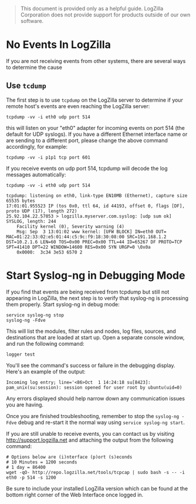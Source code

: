 <!-- @@@title:Debugging Event Reception@@@ -->

>This document is provided only as a helpful guide. LogZilla Corporation does not provide support for products outside of our own software.

# No Events In LogZilla
If you are not receiving events from other systems, there are several ways to determine the cause

## Use `tcdump`
The first step is to use `tcpdump` on the LogZilla server to determine if your remote host's events are even reaching the LogZilla server:

    tcpdump -vv -i eth0 udp port 514
this will listen on your "eth0" adapter for incoming events on port 514 (the default for UDP syslogs). If you have a different Ethernet interface name or are sending to a different port, please change the above command accordingly, for example:

    tcpdump -vv -i p1p1 tcp port 601

If you receive events on udp port 514, tcpdump will decode the log messages automatically:

    tcpdump -vv -i eth0 udp port 514

    tcpdump: listening on eth0, link-type EN10MB (Ethernet), capture size 65535 bytes
    17:01:01.955523 IP (tos 0x0, ttl 64, id 44193, offset 0, flags [DF], proto UDP (17), length 272)
    25.92.104.22.57053 > logzilla.myserver.com.syslog: [udp sum ok] SYSLOG, length: 244
        Facility kernel (0), Severity warning (4)
        Msg: Sep  3 13:01:02 www kernel: [UFW BLOCK] IN=eth0 OUT= MAC=01:22:33:02:e5:01:44:c5:9c:f9:18:30:08:00 SRC=191.168.1.2 DST=10.2.1.6 LEN=60 TOS=0x00 PREC=0x00 TTL=44 ID=65267 DF PROTO=TCP SPT=41410 DPT=22 WINDOW=14600 RES=0x00 SYN URGP=0 \0x0a
        0x0000:  3c34 3e53 6570 2

# Start Syslog-ng in Debugging Mode

If you find that events are being received from tcpdump but still not appearing in LogZilla, the next step is to verify that syslog-ng is processing them properly. Start syslog-ng in debug mode:

    service syslog-ng stop
    syslog-ng -Fdve

This will list the modules, filter rules and nodes, log files, sources, and destinations that are loaded at start up. Open a separate console window, and run the following command:

    logger test

You'll see the command's success or failure in the debugging display. Here's an example of the output:

    Incoming log entry; line='<86>Oct  1 14:24:18 su[8423]: pam_unix(su:session): session opened for user root by ubuntu(uid=0)

Any errors displayed should help narrow down any communication issues you are having.

Once you are finished troubleshooting, remember to stop the `syslog-ng -Fdve` debug and re-start it the normal way using `service syslog-ng start`.

If you are still unable to receive events, you can contact us by visiting http://support.logzilla.net and attaching the output from the following command:

    # Options below are (i)nterface (p)ort (s)econds
    # 10 Minutes = 1200 seconds
    # 1 day = 86400
    wget -qO- http://repo.logzilla.net/tools/tcpcap | sudo bash -s -- -i eth0 -p 514 -s 1200

Be sure to include your installed LogZilla version which can be found at the bottom right corner of the Web Interface once logged in.
